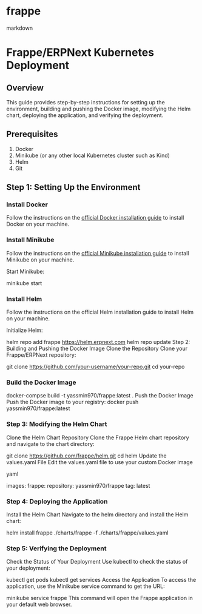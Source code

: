 # frappe
markdown

# Frappe/ERPNext Kubernetes Deployment

## Overview

This guide provides step-by-step instructions for setting up the environment, building and pushing the Docker image, modifying the Helm chart, deploying the application, and verifying the deployment.

## Prerequisites

1. Docker
2. Minikube (or any other local Kubernetes cluster such as Kind)
3. Helm
4. Git

## Step 1: Setting Up the Environment

### Install Docker

Follow the instructions on the [official Docker installation guide](https://docs.docker.com/get-docker/) to install Docker on your machine.

### Install Minikube

Follow the instructions on the [official Minikube installation guide](https://minikube.sigs.k8s.io/docs/start/) to install Minikube on your machine.

Start Minikube:

minikube start
### Install Helm
Follow the instructions on the official Helm installation guide to install Helm on your machine.

Initialize Helm:



helm repo add frappe https://helm.erpnext.com
helm repo update
Step 2: Building and Pushing the Docker Image
Clone the Repository
Clone your Frappe/ERPNext repository:



git clone https://github.com/your-username/your-repo.git
cd your-repo
### Build the Docker Image



docker-compse  build -t yassmin970/frappe:latest .
Push the Docker Image
Push the Docker image to your registry:
docker push yassmin970/frappe:latest
### Step 3: Modifying the Helm Chart
Clone the Helm Chart Repository
Clone the Frappe Helm chart repository and navigate to the chart directory:


git clone https://github.com/frappe/helm.git
cd helm
Update the values.yaml File
Edit the values.yaml file to use your custom Docker image

yaml

images:
  frappe:
    repository: yassmin970/frappe
    tag: latest


### Step 4: Deploying the Application
Install the Helm Chart
Navigate to the helm directory and install the Helm chart:



helm install frappe ./charts/frappe -f ./charts/frappe/values.yaml
### Step 5: Verifying the Deployment
Check the Status of Your Deployment
Use kubectl to check the status of your deployment:


kubectl get pods
kubectl get services
Access the Application
To access the application, use the Minikube service command to get the URL:


minikube service frappe
This command will open the Frappe application in your default web browser.





